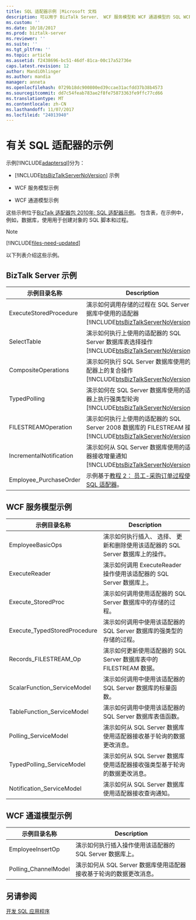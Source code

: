 ```yaml
---
title: SQL 适配器示例 |Microsoft 文档
description: 可以用于 BizTalk Server、 WCF 服务模型和 WCF 通道模型的 SQL WCF 适配器示例
ms.custom: ''
ms.date: 10/18/2017
ms.prod: biztalk-server
ms.reviewer: ''
ms.suite: ''
ms.tgt_pltfrm: ''
ms.topic: article
ms.assetid: f2438696-bc51-46df-81ca-00c17a52736e
caps.latest.revision: 12
author: MandiOhlinger
ms.author: mandia
manager: anneta
ms.openlocfilehash: 0729b18dc900800ed39ccae31acfdd37b38b4573
ms.sourcegitcommit: dd7c54feab783ae2f8fe75873363fe9ffc77cd66
ms.translationtype: MT
ms.contentlocale: zh-CN
ms.lasthandoff: 11/07/2017
ms.locfileid: "24013940"
---
```

# <a name="samples-for-the-sql-adapter"></a>有关 SQL 适配器的示例

示例[!INCLUDE[adaptersql](../../includes/adaptersql-md.md)]分为：  
  
-   [!INCLUDE[btsBizTalkServerNoVersion](../../includes/btsbiztalkservernoversion-md.md)] 示例  
  
-   WCF 服务模型示例  
  
-   WCF 通道模型示例  
  
这些示例位于[BizTalk 适配器包 2010年: SQL 适配器示例](https://www.microsoft.com/download/details.aspx?id=22455)。 包含表，在示例中，例如，数据库，使用用于创建对象的 SQL 脚本和过程。 

> [!NOTE]
> [!INCLUDE[files-need-updated](../../includes/files-need-updated.md)]
  
以下列表介绍这些示例。
  
## <a name="biztalk-server-samples"></a>BizTalk Server 示例  
  
|示例目录名称|Description|  
|---------------------------|-----------------|  
|ExecuteStoredProcedure|演示如何调用存储的过程在 SQL Server 数据库中使用的适配器[!INCLUDE[btsBizTalkServerNoVersion](../../includes/btsbiztalkservernoversion-md.md)]。|  
|SelectTable|演示如何执行上使用的适配器的 SQL Server 数据库表选择操作[!INCLUDE[btsBizTalkServerNoVersion](../../includes/btsbiztalkservernoversion-md.md)]。|  
|CompositeOperations|演示如何执行 SQL Server 数据库使用的适配器上的复合操作[!INCLUDE[btsBizTalkServerNoVersion](../../includes/btsbiztalkservernoversion-md.md)]。|  
|TypedPolling|演示如何在 SQL Server 数据库使用的适配器上执行强类型轮询[!INCLUDE[btsBizTalkServerNoVersion](../../includes/btsbiztalkservernoversion-md.md)]。|  
|FILESTREAMOperation|演示如何执行上使用的适配器的 SQL Server 2008 数据库的 FILESTREAM 操作[!INCLUDE[btsBizTalkServerNoVersion](../../includes/btsbiztalkservernoversion-md.md)]。|  
|IncrementalNotification|演示如何从 SQL Server 数据库使用的适配器接收增量通知[!INCLUDE[btsBizTalkServerNoVersion](../../includes/btsbiztalkservernoversion-md.md)]。|  
|Employee_PurchaseOrder|示例基于[教程 2： 员工-采购订单过程使用 SQL 适配器](tutorial-2-employee-purchase-order-process-using-the-sql-adapter.md)。|  
  
## <a name="wcf-service-model-samples"></a>WCF 服务模型示例   
  
|示例目录名称|Description|  
|---------------------------|-----------------|  
|EmployeeBasicOps|演示如何执行插入、 选择、 更新和删除使用该适配器的 SQL Server 数据库上的操作。|  
|ExecuteReader|演示如何调用 ExecuteReader 操作使用该适配器的 SQL Server 数据库上。|  
|Execute_StoredProc|演示如何调用使用适配器的 SQL Server 数据库中的存储的过程。|  
|Execute_TypedStoredProcedure|演示如何调用中使用该适配器的 SQL Server 数据库的强类型的存储的过程。|  
|Records_FILESTREAM_Op|演示如何更新使用适配器的 SQL Server 数据库表中的 FILESTREAM 数据。|  
|ScalarFunction_ServiceModel|演示如何调用中使用该适配器的 SQL Server 数据库的标量函数。|  
|TableFunction_ServiceModel|演示如何调用中使用该适配器的 SQL Server 数据库表值函数。|  
|Polling_ServiceModel|演示如何从 SQL Server 数据库使用适配器接收基于轮询的数据更改消息。|  
|TypedPolling_ServiceModel|演示如何从 SQL Server 数据库使用适配器接收强类型基于轮询的数据更改消息。|  
|Notification_ServiceModel|演示如何从 SQL Server 数据库使用适配器接收查询通知。|  
  
## <a name="wcf-channel-model-samples"></a>WCF 通道模型示例 
  
|示例目录名称|Description|  
|---------------------------|-----------------|  
|EmployeeInsertOp|演示如何执行插入操作使用该适配器的 SQL Server 数据库上。|  
|Polling_ChannelModel|演示如何从 SQL Server 数据库使用适配器接收基于轮询的数据更改消息。|  
  
## <a name="see-also"></a>另请参阅  
[开发 SQL 应用程序](develop-your-sql-applications.md)